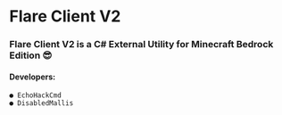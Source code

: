 # Flare Client V2
### **Flare Client V2 is a C# External Utility for Minecraft Bedrock Edition :sunglasses:** 

#### Developers:

```
● EchoHackCmd
● DisabledMallis
```
 
